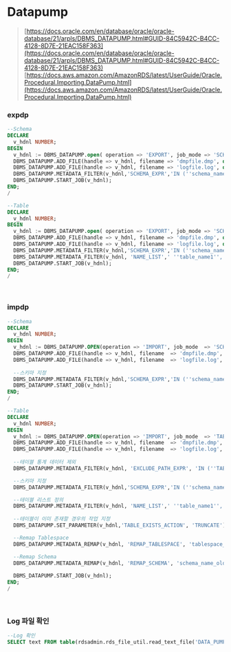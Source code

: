 Datapump
===

>[https://docs.oracle.com/en/database/oracle/oracle-database/21/arpls/DBMS_DATAPUMP.html#GUID-84C5942C-B4CC-4128-8D7E-21EAC158F363](https://docs.oracle.com/en/database/oracle/oracle-database/21/arpls/DBMS_DATAPUMP.html#GUID-84C5942C-B4CC-4128-8D7E-21EAC158F363)
>[https://docs.aws.amazon.com/AmazonRDS/latest/UserGuide/Oracle.Procedural.Importing.DataPump.html](https://docs.aws.amazon.com/AmazonRDS/latest/UserGuide/Oracle.Procedural.Importing.DataPump.html)

### expdp
```sql
--Schema
DECLARE
  v_hdnl NUMBER;
BEGIN
  v_hdnl := DBMS_DATAPUMP.open( operation => 'EXPORT', job_mode => 'SCHEMA', job_name=>null);
  DBMS_DATAPUMP.ADD_FILE(handle => v_hdnl, filename => 'dmpfile.dmp', directory => 'DATA_PUMP_DIR', filetype => dbms_datapump.ku$_file_type_dump_file);
  DBMS_DATAPUMP.ADD_FILE(handle => v_hdnl, filename => 'logfile.log', directory => 'DATA_PUMP_DIR', filetype => dbms_datapump.ku$_file_type_log_file);
  DBMS_DATAPUMP.METADATA_FILTER(v_hdnl,'SCHEMA_EXPR','IN (''schema_name1'',''schema_name2'' ... )');
  DBMS_DATAPUMP.START_JOB(v_hdnl);
END;
/

--Table
DECLARE
  v_hdnl NUMBER;
BEGIN
  v_hdnl := DBMS_DATAPUMP.open( operation => 'EXPORT', job_mode => 'SCHEMA', job_name=>null);
  DBMS_DATAPUMP.ADD_FILE(handle => v_hdnl, filename => 'dmpfile.dmp', directory => 'DATA_PUMP_DIR', filetype => dbms_datapump.ku$_file_type_dump_file);
  DBMS_DATAPUMP.ADD_FILE(handle => v_hdnl, filename => 'logfile.log', directory => 'DATA_PUMP_DIR', filetype => dbms_datapump.ku$_file_type_log_file);
  DBMS_DATAPUMP.METADATA_FILTER(v_hdnl,'SCHEMA_EXPR','IN (''schema_name1'',''schema_name2'' ... )');
  DBMS_DATAPUMP.METADATA_FILTER(v_hdnl, 'NAME_LIST',' ''table_name1'',''table_name2'' ...  ', 'TABLE');
  DBMS_DATAPUMP.START_JOB(v_hdnl);
END;
/
```

<br>

### impdp
```sql
--Schema
DECLARE
  v_hdnl NUMBER;
BEGIN
  v_hdnl := DBMS_DATAPUMP.OPEN(operation => 'IMPORT', job_mode  => 'SCHEMA', job_name  => null);
  DBMS_DATAPUMP.ADD_FILE(handle => v_hdnl, filename  => 'dmpfile.dmp', directory => 'DATA_PUMP_DIR', filetype  => dbms_datapump.ku$_file_type_dump_file);
  DBMS_DATAPUMP.ADD_FILE(handle => v_hdnl, filename  => 'logfile.log', directory => 'DATA_PUMP_DIR', filetype  => dbms_datapump.ku$_file_type_log_file);
  
  --스키마 지정
  DBMS_DATAPUMP.METADATA_FILTER(v_hdnl,'SCHEMA_EXPR','IN (''schema_name1'',''schema_name2'' ... )');
  DBMS_DATAPUMP.START_JOB(v_hdnl);
END;
/

--Table
DECLARE
  v_hdnl NUMBER;
BEGIN
  v_hdnl := DBMS_DATAPUMP.OPEN(operation => 'IMPORT', job_mode  => 'TABLE', job_name  => null);
  DBMS_DATAPUMP.ADD_FILE(handle => v_hdnl, filename  => 'dmpfile.dmp', directory => 'DATA_PUMP_DIR', filetype  => dbms_datapump.ku$_file_type_dump_file);
  DBMS_DATAPUMP.ADD_FILE(handle => v_hdnl, filename  => 'logfile.log', directory => 'DATA_PUMP_DIR', filetype  => dbms_datapump.ku$_file_type_log_file);
  
  --테이블 통계 데이터 제외
  DBMS_DATAPUMP.METADATA_FILTER(v_hdnl, 'EXCLUDE_PATH_EXPR', 'IN (''TABLE_STATISTICS'')');

  --스키마 지정
  DBMS_DATAPUMP.METADATA_FILTER(v_hdnl,'SCHEMA_EXPR','IN (''schema_name1'',''schema_name2'' ... )');

  --테이블 리스트 정의
  DBMS_DATAPUMP.METADATA_FILTER(v_hdnl, 'NAME_LIST',' ''table_name1'',''table_name2'' ...  ', 'TABLE');
  
  --테이블이 이미 존재할 경우의 작업 지정
  DBMS_DATAPUMP.SET_PARAMETER(v_hdnl,'TABLE_EXISTS_ACTION', 'TRUNCATE');

  --Remap Tablespace
  DBMS_DATAPUMP.METADATA_REMAP(v_hdnl, 'REMAP_TABLESPACE', 'tablespace_name_old', 'tablespace_name_new');

  --Remap Schema
  DBMS_DATAPUMP.METADATA_REMAP(v_hdnl, 'REMAP_SCHEMA', 'schema_name_old', 'schema_name_new');
  
  DBMS_DATAPUMP.START_JOB(v_hdnl);
END;
/
```

<br>

### Log 파일 확인
```sql
--Log 확인
SELECT text FROM table(rdsadmin.rds_file_util.read_text_file('DATA_PUMP_DIR','logfile.log'));
```

<br>
